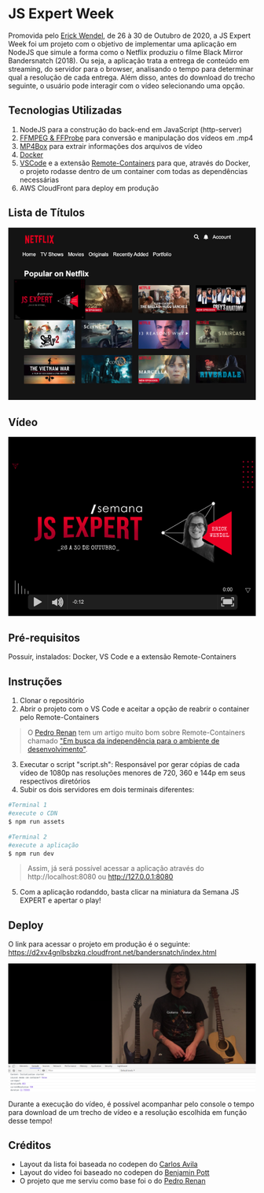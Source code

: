 # JS Expert Week
Promovida pelo [Erick Wendel](https://github.com/ErickWendel), de 26 à 30 de Outubro de 2020, a JS Expert Week foi um projeto com o objetivo de implementar uma aplicação em NodeJS que simule a forma como o Netflix produziu o filme Black Mirror Bandersnatch (2018). Ou seja, a aplicação trata a entrega de conteúdo em streaming, do servidor para o browser, analisando o tempo para determinar qual a resolução de cada entrega. Além disso, antes do download do trecho seguinte, o usuário pode interagir com o vídeo selecionando uma opção.

## Tecnologias Utilizadas

1. NodeJS para a construção do back-end em JavaScript (http-server)
2. [FFMPEG & FFProbe](https://ffmpeg.org/ffmpeg.html) para conversão e manipulação dos vídeos em .mp4
3. [MP4Box](https://github.com/gpac/gpac/wiki/MP4Box) para extrair informações dos arquivos de vídeo
4. [Docker](https://www.docker.com/get-started)
5. [VSCode](https://code.visualstudio.com/download) e a extensão [Remote-Containers](https://marketplace.visualstudio.com/items?itemName=ms-vscode-remote.remote-containers) para que, através do Docker, o projeto rodasse dentro de um container com todas as dependências necessárias
6. AWS CloudFront para deploy em produção

## Lista de Títulos

![titulos](./prints/titulos.png)

## Vídeo

![titulos](./prints/demo.png)

## Pré-requisitos

Possuir, instalados: Docker, VS Code e a extensão Remote-Containers

## Instruções

1. Clonar o repositório
2. Abrir o projeto com o VS Code e aceitar a opção de reabrir o container pelo Remote-Containers

>O [Pedro Renan](https://github.com/pedrorenan) tem um artigo muito bom sobre Remote-Containers chamado ["Em busca da independência para o ambiente de desenvolvimento"](https://medium.com/@pedrorenan/em-busca-da-independ%C3%AAncia-para-o-ambiente-de-desenvolvimento-2adc22f6f250).

3. Executar o script "script.sh": Responsável por gerar cópias de cada vídeo de 1080p nas resoluções menores de 720, 360 e 144p em seus respectivos diretórios
4. Subir os dois servidores em dois terminais diferentes:

```bash
#Terminal 1
#execute o CDN
$ npm run assets
```

```bash
#Terminal 2
#execute a aplicação
$ npm run dev
```
>Assim, já será possível acessar a aplicação através do http://localhost:8080 ou http://127.0.0.1:8080

5. Com a aplicação rodanddo, basta clicar na miniatura da Semana JS EXPERT e apertar o play!

## Deploy

O link para acessar o projeto em produção é o seguinte: https://d2xv4gnlbsbzkq.cloudfront.net/bandersnatch/index.html

![titulos](./prints/dev-tools.png)

Durante a execução do vídeo, é possível acompanhar pelo console o tempo para download de um trecho de vídeo e a resolução escolhida em função desse tempo!

## Créditos

- Layout da lista foi baseada no  codepen do [Carlos Avila
](https://codepen.io/cb2307/pen/XYxyeY)
- Layout do video foi baseado no codepen do [Benjamin Pott](https://codepen.io/benjipott/pen/JELELN)
- O projeto que me serviu como base foi o do [Pedro Renan](https://github.com/pedrorenan/js-expert-week)




